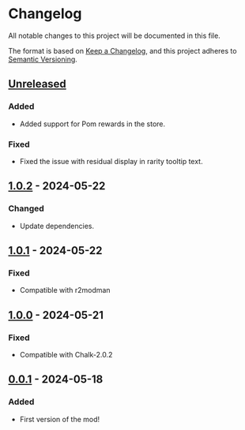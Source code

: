 # Changelog

All notable changes to this project will be documented in this file.

The format is based on [Keep a Changelog](https://keepachangelog.com/en/1.1.0/),
and this project adheres to [Semantic Versioning](https://semver.org/spec/v2.0.0.html).

## [Unreleased]

### Added

- Added support for Pom rewards in the store.

### Fixed

- Fixed the issue with residual display in rarity tooltip text.

## [1.0.2] - 2024-05-22

### Changed

- Update dependencies.

## [1.0.1] - 2024-05-22

### Fixed

- Compatible with r2modman

## [1.0.0] - 2024-05-21

### Fixed

- Compatible with Chalk-2.0.2

## [0.0.1] - 2024-05-18

### Added

- First version of the mod!

[unreleased]: https://github.com/abevol/GoldenPom/compare/1.0.2...HEAD
[1.0.2]: https://github.com/abevol/GoldenPom/compare/1.0.1...1.0.2
[1.0.1]: https://github.com/abevol/GoldenPom/compare/1.0.0...1.0.1
[1.0.0]: https://github.com/abevol/GoldenPom/compare/0.0.1...1.0.0
[0.0.1]: https://github.com/abevol/GoldenPom/compare/61c0d02f8e98da3998326a045d6668aa21f412b2...0.0.1
